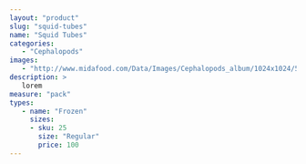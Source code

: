 ```yaml
---
layout: "product"
slug: "squid-tubes"
name: "Squid Tubes"
categories:
   - "Cephalopods"
images:
   - "http://www.midafood.com/Data/Images/Cephalopods_album/1024x1024/54acdb77e60ec196.jpg"
description: >
   lorem
measure: "pack"
types: 
   - name: "Frozen"
     sizes: 
     - sku: 25
       size: "Regular"
       price: 100
---
```

